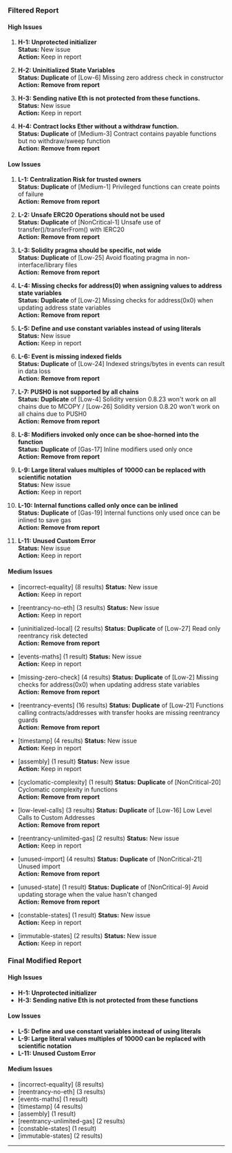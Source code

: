 ### **Filtered Report**

#### **High Issues**
1. **H-1: Unprotected initializer**  
   **Status:** New issue  
   **Action:** Keep in report

2. **H-2: Uninitialized State Variables**  
   **Status:** **Duplicate** of [Low-6] Missing zero address check in constructor  
   **Action:** **Remove from report**

3. **H-3: Sending native Eth is not protected from these functions.**  
   **Status:** New issue  
   **Action:** Keep in report

4. **H-4: Contract locks Ether without a withdraw function.**  
   **Status:** **Duplicate** of [Medium-3] Contract contains payable functions but no withdraw/sweep function  
   **Action:** **Remove from report**

#### **Low Issues**
1. **L-1: Centralization Risk for trusted owners**  
   **Status:** **Duplicate** of [Medium-1] Privileged functions can create points of failure  
   **Action:** **Remove from report**

2. **L-2: Unsafe ERC20 Operations should not be used**  
   **Status:** **Duplicate** of [NonCritical-1] Unsafe use of transfer()/transferFrom() with IERC20  
   **Action:** **Remove from report**

3. **L-3: Solidity pragma should be specific, not wide**  
   **Status:** **Duplicate** of [Low-25] Avoid floating pragma in non-interface/library files  
   **Action:** **Remove from report**

4. **L-4: Missing checks for address(0) when assigning values to address state variables**  
   **Status:** **Duplicate** of [Low-2] Missing checks for address(0x0) when updating address state variables  
   **Action:** **Remove from report**

5. **L-5: Define and use constant variables instead of using literals**  
   **Status:** New issue  
   **Action:** Keep in report

6. **L-6: Event is missing indexed fields**  
   **Status:** **Duplicate** of [Low-24] Indexed strings/bytes in events can result in data loss  
   **Action:** **Remove from report**

7. **L-7: PUSH0 is not supported by all chains**  
   **Status:** **Duplicate** of [Low-4] Solidity version 0.8.23 won't work on all chains due to MCOPY / [Low-26] Solidity version 0.8.20 won't work on all chains due to PUSH0  
   **Action:** **Remove from report**

8. **L-8: Modifiers invoked only once can be shoe-horned into the function**  
   **Status:** **Duplicate** of [Gas-17] Inline modifiers used only once  
   **Action:** **Remove from report**

9. **L-9: Large literal values multiples of 10000 can be replaced with scientific notation**  
   **Status:** New issue  
   **Action:** Keep in report

10. **L-10: Internal functions called only once can be inlined**  
    **Status:** **Duplicate** of [Gas-19] Internal functions only used once can be inlined to save gas  
    **Action:** **Remove from report**

11. **L-11: Unused Custom Error**  
    **Status:** New issue  
    **Action:** Keep in report

#### **Medium Issues**
- [incorrect-equality] (8 results) **Status:** New issue  
  **Action:** Keep in report

- [reentrancy-no-eth] (3 results) **Status:** New issue  
  **Action:** Keep in report

- [uninitialized-local] (2 results) **Status:** **Duplicate** of [Low-27] Read only reentrancy risk detected  
  **Action:** **Remove from report**

- [events-maths] (1 result) **Status:** New issue  
  **Action:** Keep in report

- [missing-zero-check] (4 results) **Status:** **Duplicate** of [Low-2] Missing checks for address(0x0) when updating address state variables  
  **Action:** **Remove from report**

- [reentrancy-events] (16 results) **Status:** **Duplicate** of [Low-21] Functions calling contracts/addresses with transfer hooks are missing reentrancy guards  
  **Action:** **Remove from report**

- [timestamp] (4 results) **Status:** New issue  
  **Action:** Keep in report

- [assembly] (1 result) **Status:** New issue  
  **Action:** Keep in report

- [cyclomatic-complexity] (1 result) **Status:** **Duplicate** of [NonCritical-20] Cyclomatic complexity in functions  
  **Action:** **Remove from report**

- [low-level-calls] (3 results) **Status:** **Duplicate** of [Low-16] Low Level Calls to Custom Addresses  
  **Action:** **Remove from report**

- [reentrancy-unlimited-gas] (2 results) **Status:** New issue  
  **Action:** Keep in report

- [unused-import] (4 results) **Status:** **Duplicate** of [NonCritical-21] Unused import  
  **Action:** **Remove from report**

- [unused-state] (1 result) **Status:** **Duplicate** of [NonCritical-9] Avoid updating storage when the value hasn't changed  
  **Action:** **Remove from report**

- [constable-states] (1 result) **Status:** New issue  
  **Action:** Keep in report

- [immutable-states] (2 results) **Status:** New issue  
  **Action:** Keep in report

### **Final Modified Report**

#### **High Issues**
- **H-1: Unprotected initializer**
- **H-3: Sending native Eth is not protected from these functions**

#### **Low Issues**
- **L-5: Define and use constant variables instead of using literals**
- **L-9: Large literal values multiples of 10000 can be replaced with scientific notation**
- **L-11: Unused Custom Error**

#### **Medium Issues**
- [incorrect-equality] (8 results)
- [reentrancy-no-eth] (3 results)
- [events-maths] (1 result)
- [timestamp] (4 results)
- [assembly] (1 result)
- [reentrancy-unlimited-gas] (2 results)
- [constable-states] (1 result)
- [immutable-states] (2 results)

---

